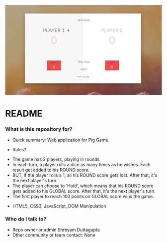 ![](./readmepic.png)

# README #

### What is this repository for? ###

* Quick summary: Web application for Pig Game. 

* Rules? 

- The game has 2 players, playing in rounds
- In each turn, a player rolls a dice as many times as he wishes. Each result get added to his ROUND score.
- BUT, if the player rolls a 1, all his ROUND score gets lost. After that, it's the next player's turn.
- The player can choose to 'Hold', which means that his ROUND score gets added to his GLOBAL score. After that, it's the next player's turn.
- The first player to reach 100 points on GLOBAL score wins the game.

* HTML5, CSS3, JavaScript, DOM Manipulation


### Who do I talk to? ###

* Repo owner or admin Shreyam Duttagupta
* Other community or team contact: None
